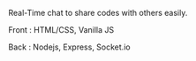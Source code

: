 Real-Time chat to share codes with others easily.

Front :
HTML/CSS, Vanilla JS

Back :
Nodejs, Express, Socket.io

